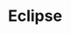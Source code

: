 ---
facebook: https://www.facebook.com/eclipse.org
googleplus: https://plus.google.com/+Eclipse
guide: https://www.eclipse.org/artwork/
linkedin: https://www.linkedin.com/company/eclipse-foundation
logohandle: eclipse
sort: eclipse
title: Eclipse
twitter: EclipseFdn
website: https://www.eclipse.org/
wikipedia: https://en.wikipedia.org/wiki/Eclipse_(software)
youtube: https://www.youtube.com/user/EclipseFdn
---